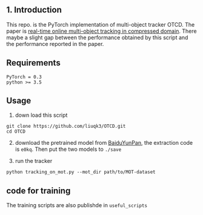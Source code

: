 ## 1. Introduction
This repo. is the PyTorch implementation of multi-object tracker OTCD.
The paper is [real-time online multi-object tracking in compressed domain](https://ieeexplore.ieee.org/abstract/document/8734056).
There maybe a slight gap between the performance obtained by this script and the performance reported in the paper.


## Requirements
```
PyTorch = 0.3
python >= 3.5
```

## Usage
1) down load this script
```
git clone https://github.com/liuqk3/OTCD.git
cd OTCD
```
2) download the pretrained model from [BaiduYunPan](https://pan.baidu.com/s/1faVx3KvolH_uXgvwSXYhxg), the extraction code
 is ```e0kq```. Then put the two models to ```./save```

3) run the tracker

```
python tracking_on_mot.py --mot_dir path/to/MOT-dataset
```

## code for training
The training scripts are also publishde in ```useful_scripts```